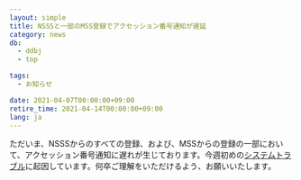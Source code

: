 ```yaml
---
layout: simple
title: NSSSと一部のMSS登録でアクセッション番号通知が遅延
category: news
db:
  - ddbj
  - top

tags:
  - お知らせ

date: 2021-04-07T00:00:00+09:00
retire_time: 2021-04-14T00:00:00+09:00
lang: ja
---
```


ただいま、NSSSからのすべての登録、および、MSSからの登録の一部において、アクセッション番号通知に遅れが生じております。今週初めの[システムトラブル](/news/ja/2021-04-06_2.html)に起因しています。何卒ご理解をいただけるよう、お願いいたします。